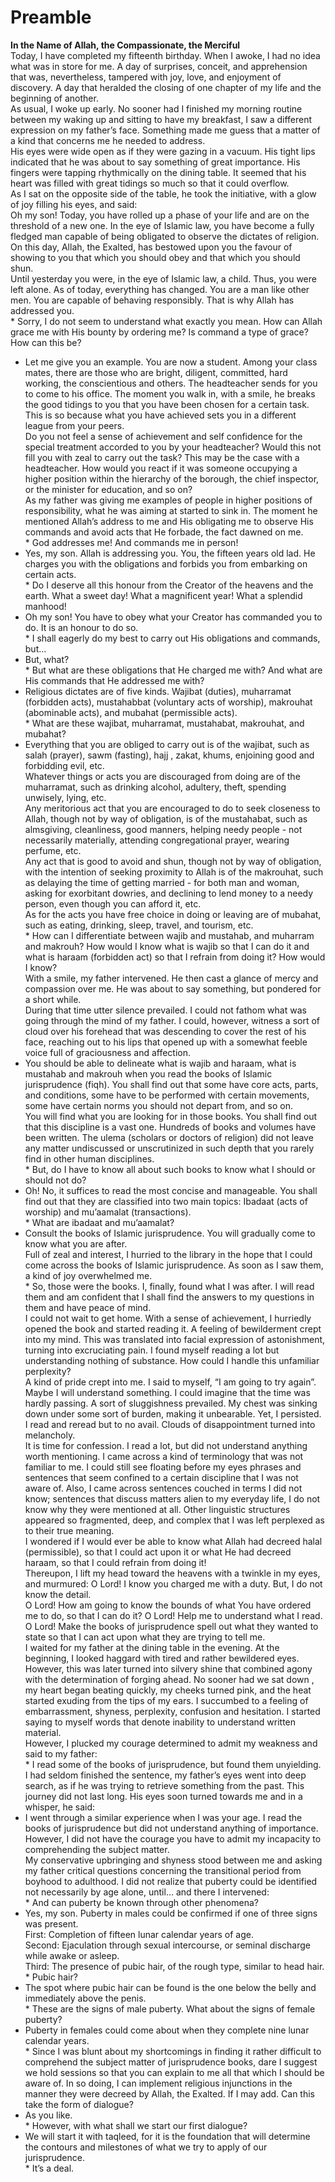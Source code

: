 Preamble
========

**In the Name of Allah, the Compassionate, the Merciful**  
 Today, I have completed my fifteenth birthday. When I awoke, I had no
idea what was in store for me. A day of surprises, conceit, and
apprehension that was, nevertheless, tampered with joy, love, and
enjoyment of discovery. A day that heralded the closing of one chapter
of my life and the beginning of another.  
 As usual, I woke up early. No sooner had I finished my morning routine
between my waking up and sitting to have my breakfast, I saw a different
expression on my father’s face. Something made me guess that a matter of
a kind that concerns me he needed to address.  
 His eyes were wide open as if they were gazing in a vacuum. His tight
lips indicated that he was about to say something of great importance.
His fingers were tapping rhythmically on the dining table. It seemed
that his heart was filled with great tidings so much so that it could
overflow.  
 As I sat on the opposite side of the table, he took the initiative,
with a glow of joy filling his eyes, and said:  
 Oh my son! Today, you have rolled up a phase of your life and are on
the threshold of a new one. In the eye of Islamic law, you have become a
fully fledged man capable of being obligated to observe the dictates of
religion. On this day, Allah, the Exalted, has bestowed upon you the
favour of showing to you that which you should obey and that which you
should shun.  
 Until yesterday you were, in the eye of Islamic law, a child. Thus, you
were left alone. As of today, everything has changed. You are a man like
other men. You are capable of behaving responsibly. That is why Allah
has addressed you.  
 \* Sorry, I do not seem to understand what exactly you mean. How can
Allah grace me with His bounty by ordering me? Is command a type of
grace? How can this be?  
 - Let me give you an example. You are now a student. Among your class
mates, there are those who are bright, diligent, committed, hard
working, the conscientious and others. The headteacher sends for you to
come to his office. The moment you walk in, with a smile, he breaks the
good tidings to you that you have been chosen for a certain task. This
is so because what you have achieved sets you in a different league from
your peers.  
 Do you not feel a sense of achievement and self confidence for the
special treatment accorded to you by your headteacher? Would this not
fill you with zeal to carry out the task? This may be the case with a
headteacher. How would you react if it was someone occupying a higher
position within the hierarchy of the borough, the chief inspector, or
the minister for education, and so on?  
 As my father was giving me examples of people in higher positions of
responsibility, what he was aiming at started to sink in. The moment he
mentioned Allah’s address to me and His obligating me to observe His
commands and avoid acts that He forbade, the fact dawned on me.  
 \* God addresses me! And commands me in person!  
 - Yes, my son. Allah is addressing you. You, the fifteen years old lad.
He charges you with the obligations and forbids you from embarking on
certain acts.  
 \* Do I deserve all this honour from the Creator of the heavens and the
earth. What a sweet day! What a magnificent year! What a splendid
manhood!  
 - Oh my son! You have to obey what your Creator has commanded you to
do. It is an honour to do so.  
 \* I shall eagerly do my best to carry out His obligations and
commands, but…  
 - But, what?  
 \* But what are these obligations that He charged me with? And what are
His commands that He addressed me with?  
 - Religious dictates are of five kinds. Wajibat (duties), muharramat
(forbidden acts), mustahabbat (voluntary acts of worship), makrouhat
(abominable acts), and mubahat (permissible acts).  
 \* What are these wajibat, muharramat, mustahabat, makrouhat, and
mubahat?  
 - Everything that you are obliged to carry out is of the wajibat, such
as salah (prayer), sawm (fasting), hajj , zakat, khums, enjoining good
and forbidding evil, etc.  
 Whatever things or acts you are discouraged from doing are of the
muharramat, such as drinking alcohol, adultery, theft, spending
unwisely, lying, etc.  
 Any meritorious act that you are encouraged to do to seek closeness to
Allah, though not by way of obligation, is of the mustahabat, such as
almsgiving, cleanliness, good manners, helping needy people - not
necessarily materially, attending congregational prayer, wearing
perfume, etc.  
 Any act that is good to avoid and shun, though not by way of
obligation, with the intention of seeking proximity to Allah is of the
makrouhat, such as delaying the time of getting married - for both man
and woman, asking for exorbitant dowries, and declining to lend money to
a needy person, even though you can afford it, etc.  
 As for the acts you have free choice in doing or leaving are of
mubahat, such as eating, drinking, sleep, travel, and tourism, etc.  
 \* How can I differentiate between wajib and mustahab, and muharram and
makrouh? How would I know what is wajib so that I can do it and what is
haraam (forbidden act) so that I refrain from doing it? How would I
know?  
 With a smile, my father intervened. He then cast a glance of mercy and
compassion over me. He was about to say something, but pondered for a
short while.  
 During that time utter silence prevailed. I could not fathom what was
going through the mind of my father. I could, however, witness a sort of
cloud over his forehead that was descending to cover the rest of his
face, reaching out to his lips that opened up with a somewhat feeble
voice full of graciousness and affection.  
 - You should be able to delineate what is wajib and haraam, what is
mustahab and makrouh when you read the books of Islamic jurisprudence
(fiqh). You shall find out that some have core acts, parts, and
conditions, some have to be performed with certain movements, some have
certain norms you should not depart from, and so on.  
 You will find what you are looking for in those books. You shall find
out that this discipline is a vast one. Hundreds of books and volumes
have been written. The ulema (scholars or doctors of religion) did not
leave any matter undiscussed or unscrutinized in such depth that you
rarely find in other human disciplines.  
 \* But, do I have to know all about such books to know what I should or
should not do?  
 - Oh! No, it suffices to read the most concise and manageable. You
shall find out that they are classified into two main topics: Ibadaat
(acts of worship) and mu’aamalat (transactions).  
 \* What are ibadaat and mu’aamalat?  
 - Consult the books of Islamic jurisprudence. You will gradually come
to know what you are after.  
 Full of zeal and interest, I hurried to the library in the hope that I
could come across the books of Islamic jurisprudence. As soon as I saw
them, a kind of joy overwhelmed me.  
 \* So, those were the books. I, finally, found what I was after. I will
read them and am confident that I shall find the answers to my questions
in them and have peace of mind.  
 I could not wait to get home. With a sense of achievement, I hurriedly
opened the book and started reading it. A feeling of bewilderment crept
into my mind. This was translated into facial expression of
astonishment, turning into excruciating pain. I found myself reading a
lot but understanding nothing of substance. How could I handle this
unfamiliar perplexity?  
 A kind of pride crept into me. I said to myself, “I am going to try
again”. Maybe I will understand something. I could imagine that the time
was hardly passing. A sort of sluggishness prevailed. My chest was
sinking down under some sort of burden, making it unbearable. Yet, I
persisted. I read and reread but to no avail. Clouds of disappointment
turned into melancholy.  
 It is time for confession. I read a lot, but did not understand
anything worth mentioning. I came across a kind of terminology that was
not familiar to me. I could still see floating before my eyes phrases
and sentences that seem confined to a certain discipline that I was not
aware of. Also, I came across sentences couched in terms I did not know;
sentences that discuss matters alien to my everyday life, I do not know
why they were mentioned at all. Other linguistic structures appeared so
fragmented, deep, and complex that I was left perplexed as to their true
meaning.  
 I wondered if I would ever be able to know what Allah had decreed halal
(permissible), so that I could act upon it or what He had decreed
haraam, so that I could refrain from doing it!  
 Thereupon, I lift my head toward the heavens with a twinkle in my eyes,
and murmured: O Lord! I know you charged me with a duty. But, I do not
know the detail.  
 O Lord! How am going to know the bounds of what You have ordered me to
do, so that I can do it? O Lord! Help me to understand what I read. O
Lord! Make the books of jurisprudence spell out what they wanted to
state so that I can act upon what they are trying to tell me.  
 I waited for my father at the dining table in the evening. At the
beginning, I looked haggard with tired and rather bewildered eyes.
However, this was later turned into silvery shine that combined agony
with the determination of forging ahead. No sooner had we sat down , my
heart began beating quickly, my cheeks turned pink, and the heat started
exuding from the tips of my ears. I succumbed to a feeling of
embarrassment, shyness, perplexity, confusion and hesitation. I started
saying to myself words that denote inability to understand written
material.  
 However, I plucked my courage determined to admit my weakness and said
to my father:  
 \* I read some of the books of jurisprudence, but found them
unyielding. I had seldom finished the sentence, my father’s eyes went
into deep search, as if he was trying to retrieve something from the
past. This journey did not last long. His eyes soon turned towards me
and in a whisper, he said:  
 - I went through a similar experience when I was your age. I read the
books of jurisprudence but did not understand anything of importance.
However, I did not have the courage you have to admit my incapacity to
comprehending the subject matter.  
 My conservative upbringing and shyness stood between me and asking my
father critical questions concerning the transitional period from
boyhood to adulthood. I did not realize that puberty could be identified
not necessarily by age alone, until… and there I intervened:  
 \* And can puberty be known through other phenomena?  
 - Yes, my son. Puberty in males could be confirmed if one of three
signs was present.  
 First: Completion of fifteen lunar calendar years of age.  
 Second: Ejaculation through sexual intercourse, or seminal discharge
while awake or asleep.  
 Third: The presence of pubic hair, of the rough type, similar to head
hair.  
 \* Pubic hair?  
 - The spot where pubic hair can be found is the one below the belly and
immediately above the penis.  
 \* These are the signs of male puberty. What about the signs of female
puberty?  
 - Puberty in females could come about when they complete nine lunar
calendar years.  
 \* Since I was blunt about my shortcomings in finding it rather
difficult to comprehend the subject matter of jurisprudence books, dare
I suggest we hold sessions so that you can explain to me all that which
I should be aware of. In so doing, I can implement religious injunctions
in the manner they were decreed by Allah, the Exalted. If I may add. Can
this take the form of dialogue?  
 - As you like.  
 \* However, with what shall we start our first dialogue?  
 - We will start it with taqleed, for it is the foundation that will
determine the contours and milestones of what we try to apply of our
jurisprudence.  
 \* It’s a deal.  
  


